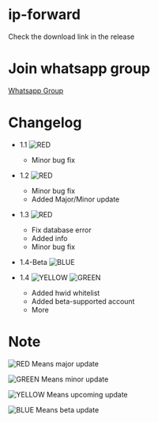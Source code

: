 # ip-forward
Check the download link in the release

# Join whatsapp group
[Whatsapp Group](https://chat.whatsapp.com/CxlHSEtuDgl7JIc64pT03e)

# Changelog

* 1.1 ![RED](https://via.placeholder.com/15/f03c15/000000?text=+) 
    * Minor bug fix

* 1.2 ![RED](https://via.placeholder.com/15/f03c15/000000?text=+) 
    * Minor bug fix
    * Added Major/Minor update

* 1.3 ![RED](https://via.placeholder.com/15/f03c15/000000?text=+) 
    * Fix database error
    * Added info
    * Minor bug fix

* 1.4-Beta ![BLUE](https://via.placeholder.com/15/00ffff/000000?text=+)

* 1.4 ![YELLOW](https://via.placeholder.com/15/fff000/000000?text=+) ![GREEN](http://via.placeholder.com/15/7cfc00/000000?text=+)
    * Added hwid whitelist
    * Added beta-supported account
    * More

# Note
![RED](https://via.placeholder.com/15/f03c15/000000?text=+) Means major update

![GREEN](http://via.placeholder.com/15/7cfc00/000000?text=+) Means minor update

![YELLOW](https://via.placeholder.com/15/fff000/000000?text=+) Means upcoming update

![BLUE](https://via.placeholder.com/15/00ffff/000000?text=+) Means beta update
